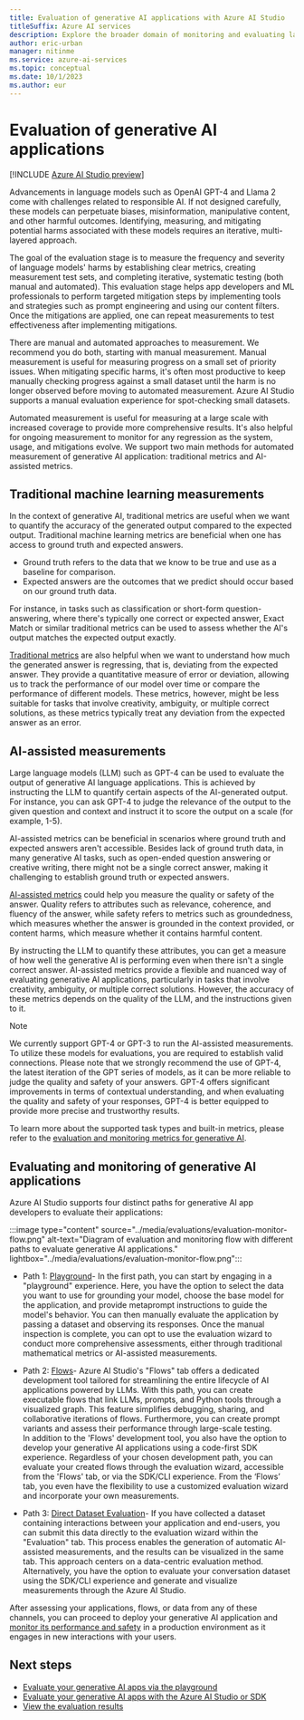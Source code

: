 ```yaml
---
title: Evaluation of generative AI applications with Azure AI Studio
titleSuffix: Azure AI services
description: Explore the broader domain of monitoring and evaluating large language models through the establishment of precise metrics, the development of test sets for measurement, and the implementation of iterative testing.
author: eric-urban
manager: nitinme
ms.service: azure-ai-services
ms.topic: conceptual
ms.date: 10/1/2023
ms.author: eur
---
```


# Evaluation of generative AI applications 

[!INCLUDE [Azure AI Studio preview](../includes/preview-ai-studio.md)]

Advancements in language models such as OpenAI GPT-4 and Llama 2 come with challenges related to responsible AI. If not designed carefully, these models can perpetuate biases, misinformation, manipulative content, and other harmful outcomes. Identifying, measuring, and mitigating potential harms associated with these models requires an iterative, multi-layered approach.  

The goal of the evaluation stage is to measure the frequency and severity of language models' harms by establishing clear metrics, creating measurement test sets, and completing iterative, systematic testing (both manual and automated). This evaluation stage helps app developers and ML professionals to perform targeted mitigation steps by implementing tools and strategies such as prompt engineering and using our content filters. Once the mitigations are applied, one can repeat measurements to test effectiveness after implementing mitigations. 

There are manual and automated approaches to measurement. We recommend you do both, starting with manual measurement. Manual measurement is useful for measuring progress on a small set of priority issues. When mitigating specific harms, it's often most productive to keep manually checking progress against a small dataset until the harm is no longer observed before moving to automated measurement. Azure AI Studio supports a manual evaluation experience for spot-checking small datasets.  

Automated measurement is useful for measuring at a large scale with increased coverage to provide more comprehensive results. It's also helpful for ongoing measurement to monitor for any regression as the system, usage, and mitigations evolve. We support two main methods for automated measurement of generative AI application: traditional metrics and AI-assisted metrics. 
 

## Traditional machine learning measurements 

 In the context of generative AI, traditional metrics are useful when we want to quantify the accuracy of the generated output compared to the expected output. Traditional machine learning metrics are beneficial when one has access to ground truth and expected answers.  

- Ground truth refers to the data that we know to be true and use as a baseline for comparison.  
- Expected answers are the outcomes that we predict should occur based on our ground truth data.  

For instance, in tasks such as classification or short-form question-answering, where there's typically one correct or expected answer, Exact Match or similar traditional metrics can be used to assess whether the AI's output matches the expected output exactly. 

[Traditional metrics](https://aka.ms/azureaistudioevaluationmetrics) are also helpful when we want to understand how much the generated answer is regressing, that is, deviating from the expected answer. They provide a quantitative measure of error or deviation, allowing us to track the performance of our model over time or compare the performance of different models. These metrics, however, might be less suitable for tasks that involve creativity, ambiguity, or multiple correct solutions, as these metrics typically treat any deviation from the expected answer as an error. 

## AI-assisted measurements 

Large language models (LLM) such as GPT-4 can be used to evaluate the output of generative AI language applications. This is achieved by instructing the LLM to quantify certain aspects of the AI-generated output. For instance, you can ask GPT-4 to judge the relevance of the output to the given question and context and instruct it to score the output on a scale (for example, 1-5).  

AI-assisted metrics can be beneficial in scenarios where ground truth and expected answers aren't accessible. Besides lack of ground truth data, in many generative AI tasks, such as open-ended question answering or creative writing, there might not be a single correct answer, making it challenging to establish ground truth or expected answers.  

[AI-assisted metrics](https://aka.ms/azureaistudioevaluationmetrics) could help you measure the quality or safety of the answer. Quality refers to attributes such as relevance, coherence, and fluency of the answer, while safety refers to metrics such as groundedness, which measures whether the answer is grounded in the context provided, or content harms, which measure whether it contains harmful content.  

By instructing the LLM to quantify these attributes, you can get a measure of how well the generative AI is performing even when there isn't a single correct answer. AI-assisted metrics provide a flexible and nuanced way of evaluating generative AI applications, particularly in tasks that involve creativity, ambiguity, or multiple correct solutions. However, the accuracy of these metrics depends on the quality of the LLM, and the instructions given to it.

>[!NOTE]
> We currently support GPT-4 or GPT-3 to run the AI-assisted measurements. To utilize these models for evaluations, you are required to establish valid connections. Please note that we strongly recommend the use of GPT-4, the latest iteration of the GPT series of models, as it can be more reliable to judge the quality and safety of your answers. GPT-4 offers significant improvements in terms of contextual understanding, and when evaluating the quality and safety of your responses, GPT-4 is better equipped to provide more precise and trustworthy results. 


To learn more about the supported task types and built-in metrics, please refer to the [evaluation and monitoring metrics for generative AI](https://aka.ms/azureaistudioevaluationmetrics).

## Evaluating and monitoring of generative AI applications 

Azure AI Studio supports four distinct paths for generative AI app developers to evaluate their applications:  


:::image type="content" source="../media/evaluations/evaluation-monitor-flow.png" alt-text="Diagram of evaluation and monitoring flow with different paths to evaluate generative AI applications." lightbox="../media/evaluations/evaluation-monitor-flow.png":::


- Path 1: [Playground](https://aka.ms/evaluateplayground)- In the first path, you can start by engaging in a "playground" experience. Here, you have the option to select the data you want to use for grounding your model, choose the base model for the application, and provide metaprompt instructions to guide the model's behavior. You can then manually evaluate the application by passing a dataset and observing its responses. Once the manual inspection is complete, you can opt to use the evaluation wizard to conduct more comprehensive assessments, either through traditional mathematical metrics or AI-assisted measurements.  

- Path 2: [Flows](https://aka.ms/evaluateflows)- Azure AI Studio's "Flows" tab offers a dedicated development tool tailored for streamlining the entire lifecycle of AI applications powered by LLMs. With this path, you can create executable flows that link LLMs, prompts, and Python tools through a visualized graph. This feature simplifies debugging, sharing, and collaborative iterations of flows. Furthermore, you can create prompt variants and assess their performance through large-scale testing.  
In addition to the 'Flows' development tool, you also have the option to develop your generative AI applications using a code-first SDK experience. Regardless of your chosen development path, you can evaluate your created flows through the evaluation wizard, accessible from the 'Flows' tab, or via the SDK/CLI experience. From the ‘Flows’ tab, you even have the flexibility to use a customized evaluation wizard and incorporate your own measurements. 

- Path 3: [Direct Dataset Evaluation](https://aka.ms/evaluatedata)- If you have collected a dataset containing interactions between your application and end-users, you can submit this data directly to the evaluation wizard within the "Evaluation" tab. This process enables the generation of automatic AI-assisted measurements, and the results can be visualized in the same tab. This approach centers on a data-centric evaluation method. Alternatively, you have the option to evaluate your conversation dataset using the SDK/CLI experience and generate and visualize measurements through the Azure AI Studio.

After assessing your applications, flows, or data from any of these channels, you can proceed to deploy your generative AI application and [monitor its performance and safety](https://aka.ms/azureaistudiomonitoring) in a production environment as it engages in new interactions with your users.


## Next steps

- [Evaluate your generative AI apps via the playground](../how-to/evaluate-prompts-playground.md)
- [Evaluate your generative AI apps with the Azure AI Studio or SDK](../how-to/evaluate-generative-ai-app.md)
- [View the evaluation results](../how-to/evaluate-flow-results.md)